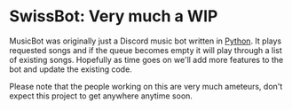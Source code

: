 # SwissBot: Very much a WIP

MusicBot was originally just a Discord music bot written in [Python](https://www.python.org "Python homepage"). It plays requested songs and if the queue becomes empty it will play through a list of existing songs.
Hopefully as time goes on we'll add more features to the bot and update the existing code.

Please note that the people working on this are very much ameteurs, don't expect this project to get anywhere anytime soon.
